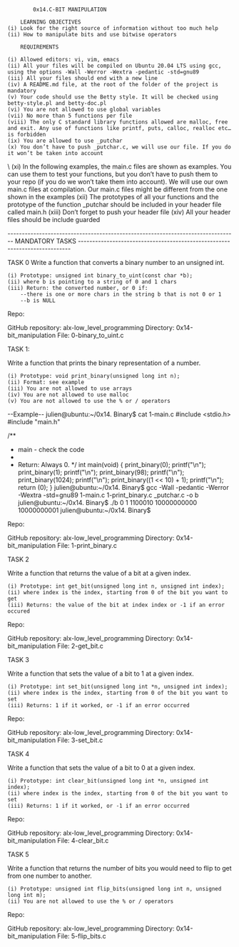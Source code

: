 			0x14.C-BIT MANIPULATION

		LEARNING OBJECTIVES
	(i) Look for the right source of information without too much help
	(ii) How to manipulate bits and use bitwise operators

		REQUIREMENTS

	(i) Allowed editors: vi, vim, emacs
	(ii) All your files will be compiled on Ubuntu 20.04 LTS using gcc, using the options -Wall -Werror -Wextra -pedantic -std=gnu89
	(iii) All your files should end with a new line
	(iv) A README.md file, at the root of the folder of the project is mandatory
	(v) Your code should use the Betty style. It will be checked using betty-style.pl and betty-doc.pl
	(vi) You are not allowed to use global variables
	(vii) No more than 5 functions per file
	(viii) The only C standard library functions allowed are malloc, free and exit. Any use of functions like printf, puts, calloc, realloc etc… is forbidden
	(ix) You are allowed to use _putchar
	(x) You don’t have to push _putchar.c, we will use our file. If you do it won’t be taken into account
\	(xi) In the following examples, the main.c files are shown as examples. You can use them to test your functions, but you don’t have to push them to your repo (if you do we won’t take them into account). We will use our own main.c files at compilation. Our main.c files might be different from the one shown in the examples
	(xii) The prototypes of all your functions and the prototype of the function _putchar should be included in your header file called main.h
	(xiii) Don’t forget to push your header file
	(xiv) All your header files should be include guarded


-------------------------------------------------------------------------------- MANDATORY TASKS ---------------------------------------------------------------------------



TASK 0
Write a function that converts a binary number to an unsigned int.

	(i) Prototype: unsigned int binary_to_uint(const char *b);
	(ii) where b is pointing to a string of 0 and 1 chars
	(iii) Return: the converted number, or 0 if:
		--there is one or more chars in the string b that is not 0 or 1
		--b is NULL

Repo:

GitHub repository: alx-low_level_programming
Directory: 0x14-bit_manipulation
File: 0-binary_to_uint.c


TASK 1:

Write a function that prints the binary representation of a number.

	(i) Prototype: void print_binary(unsigned long int n);
	(ii) Format: see example
	(iii) You are not allowed to use arrays
	(iv) You are not allowed to use malloc
	(v) You are not allowed to use the % or / operators

--Example--
julien@ubuntu:~/0x14. Binary$ cat 1-main.c 
#include <stdio.h>
#include "main.h"

/**
 * main - check the code
 *
 * Return: Always 0.
 */
int main(void)
{
    print_binary(0);
    printf("\n");
    print_binary(1);
    printf("\n");
    print_binary(98);
    printf("\n");
    print_binary(1024);
    printf("\n");
    print_binary((1 << 10) + 1);
    printf("\n");
    return (0);
}
julien@ubuntu:~/0x14. Binary$ gcc -Wall -pedantic -Werror -Wextra -std=gnu89 1-main.c 1-print_binary.c _putchar.c -o b
julien@ubuntu:~/0x14. Binary$ ./b 
0
1
1100010
10000000000
10000000001
julien@ubuntu:~/0x14. Binary$ 

Repo:

GitHub repository: alx-low_level_programming
Directory: 0x14-bit_manipulation
File: 1-print_binary.c


TASK 2

Write a function that returns the value of a bit at a given index.

	(i) Prototype: int get_bit(unsigned long int n, unsigned int index);
	(ii) where index is the index, starting from 0 of the bit you want to get
	(iii) Returns: the value of the bit at index index or -1 if an error occured

Repo:

GitHub repository: alx-low_level_programming
Directory: 0x14-bit_manipulation
File: 2-get_bit.c


TASK 3

Write a function that sets the value of a bit to 1 at a given index.

	(i) Prototype: int set_bit(unsigned long int *n, unsigned int index);
	(ii) where index is the index, starting from 0 of the bit you want to set
	(iii) Returns: 1 if it worked, or -1 if an error occurred

Repo:

GitHub repository: alx-low_level_programming
Directory: 0x14-bit_manipulation
File: 3-set_bit.c


TASK 4

Write a function that sets the value of a bit to 0 at a given index.

	(i) Prototype: int clear_bit(unsigned long int *n, unsigned int index);
	(ii) where index is the index, starting from 0 of the bit you want to set
	(iii) Returns: 1 if it worked, or -1 if an error occurred

Repo:

GitHub repository: alx-low_level_programming
Directory: 0x14-bit_manipulation
File: 4-clear_bit.c


TASK 5

Write a function that returns the number of bits you would need to flip to get from one number to another.

	(i) Prototype: unsigned int flip_bits(unsigned long int n, unsigned long int m);
	(ii) You are not allowed to use the % or / operators

Repo:

GitHub repository: alx-low_level_programming
Directory: 0x14-bit_manipulation
File: 5-flip_bits.c




